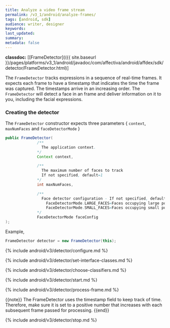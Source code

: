 ```yaml
---
title: Analyze a video frame stream
permalink: /v3_1/android/analyze-frames/
tags: [android, sdk]
audience: writer, designer
keywords:
last_updated:
summary:
metadata: false
---
```

**classdoc:** [[FrameDetector](({{ site.baseurl }}/pages/platforms/v3_1/android/javadoc/com/affectiva/android/affdex/sdk/detector/FrameDetector.html)]

The ```FrameDetector``` tracks expressions in a sequence of real-time frames. It expects each frame to have a timestamp that indicates the time the frame was captured. The timestamps arrive in an increasing order. The ```FrameDetector``` will detect a face in an frame and deliver information on it to you, including the facial expressions.

### Creating the detector
The ```FrameDetector``` constructor expects three parameters { `context`, `maxNumFaces` and `faceDetectorMode` }

```java
public FrameDetector(
              /**
                The application context.
              */
              Context context,

              /**
                The maximum number of faces to track
                If not specified, default=1
              */
              int maxNumFaces,

              /**
                Face detector configuration - If not specified, defaults to FaceDetectorMode.LARGE_FACES
                  FaceDetectorMode.LARGE_FACES=Faces occupying large portions of the frame
                  FaceDetectorMode.SMALL_FACES=Faces occupying small portions of the frame
              */
              FaceDetectorMode faceConfig
);
```

Example,

```java
FrameDetector detector = new FrameDetector(this);
```

{% include android/v3/detector/configure.md %}

{% include android/v3/detector/set-interface-classes.md %}

{% include android/v3/detector/choose-classifiers.md %}

{% include android/v3/detector/start.md %}

{% include android/v3/detector/process-frame.md %}

{{note}} The FrameDetector uses the timestamp field to keep track of time. Therefore, make sure it is set to a positive number that increases with each subsequent frame passed for processing. {{end}}

{% include android/v3/detector/stop.md %}
